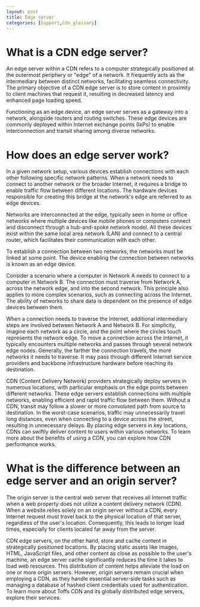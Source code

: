```yaml
---
layout: post
title: Edge server
categories: [Support,Cdn_glossary]
---
```

# What is a CDN edge server?
An edge server within a CDN refers to a computer strategically positioned at the outermost periphery or "edge" of a network. It frequently acts as the intermediary between distinct networks, facilitating seamless connectivity. The primary objective of a CDN edge server is to store content in proximity to client machines that request it, resulting in decreased latency and enhanced page loading speed.

Functioning as an edge device, an edge server serves as a gateway into a network, alongside routers and routing switches. These edge devices are commonly deployed within Internet exchange points (IxPs) to enable interconnection and transit sharing among diverse networks.

# How does an edge server work?
In a given network setup, various devices establish connections with each other following specific network patterns. When a network needs to connect to another network or the broader Internet, it requires a bridge to enable traffic flow between different locations. The hardware devices responsible for creating this bridge at the network's edge are referred to as edge devices.

Networks are interconnected at the edge, typically seen in home or office networks where multiple devices like mobile phones or computers connect and disconnect through a hub-and-spoke network model. All these devices exist within the same local area network (LAN) and connect to a central router, which facilitates their communication with each other.

To establish a connection between two networks, the networks must be linked at some point. The device enabling the connection between networks is known as an edge device.



Consider a scenario where a computer in Network A needs to connect to a computer in Network B. The connection must traverse from Network A, across the network edge, and into the second network. This principle also applies to more complex scenarios, such as connecting across the Internet. The ability of networks to share data is dependent on the presence of edge devices between them.

When a connection needs to traverse the Internet, additional intermediary steps are involved between Network A and Network B. For simplicity, imagine each network as a circle, and the point where the circles touch represents the network edge. To move a connection across the Internet, it typically encounters multiple networks and passes through several network edge nodes. Generally, the farther the connection travels, the more networks it needs to traverse. It may pass through different Internet service providers and backbone infrastructure hardware before reaching its destination.



CDN (Content Delivery Network) providers strategically deploy servers in numerous locations, with particular emphasis on the edge points between different networks. These edge servers establish connections with multiple networks, enabling efficient and rapid traffic flow between them. Without a CDN, transit may follow a slower or more convoluted path from source to destination. In the worst-case scenarios, traffic may unnecessarily travel long distances, even when connecting to a device across the street, resulting in unnecessary delays. By placing edge servers in key locations, CDNs can swiftly deliver content to users within various networks. To learn more about the benefits of using a CDN, you can explore how CDN performance works.

# What is the difference between an edge server and an origin server?
The origin server is the central web server that receives all Internet traffic when a web property does not utilize a content delivery network (CDN). When a website relies solely on an origin server without a CDN, every Internet request must travel back to the physical location of that server, regardless of the user's location. Consequently, this leads to longer load times, especially for clients located far away from the server.

CDN edge servers, on the other hand, store and cache content in strategically positioned locations. By placing static assets like images, HTML, JavaScript files, and other content as close as possible to the user's machine, an edge server cache significantly reduces the time it takes to load web resources. This distribution of content helps alleviate the load on one or more origin servers. However, origin servers remain crucial when employing a CDN, as they handle essential server-side tasks such as managing a database of hashed client credentials used for authentication. To learn more about Toffs CDN and its globally distributed edge servers, explore their services.
